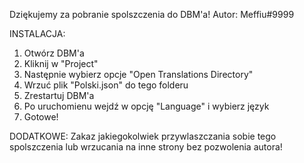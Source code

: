 

Dziękujemy za pobranie spolszczenia do DBM'a!
Autor: Meffiu#9999


INSTALACJA:
1. Otwórz DBM'a
2. Kliknij w "Project"
3. Następnie wybierz opcje "Open Translations Directory"
4. Wrzuć plik "Polski.json" do tego folderu
5. Zrestartuj DBM'a
6. Po uruchomienu wejdź w opcję "Language" i wybierz język
7. Gotowe!

DODATKOWE:
Zakaz jakiegokolwiek przywlaszczania sobie tego spolszczenia lub wrzucania na inne strony bez pozwolenia autora!
